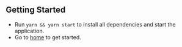 ## Getting Started

* Run `yarn && yarn start` to install all dependencies and start the application.
* Go to [home](http://localhost:3000) to get started.
